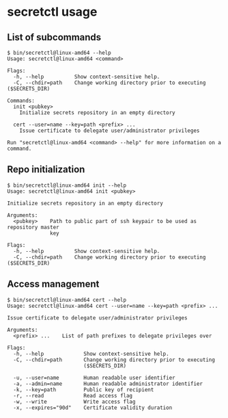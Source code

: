 # secretctl usage

## List of subcommands

<!--SECTION bin/secretctl@linux-amd64 --help START OFFSET 1-->
```console
$ bin/secretctl@linux-amd64 --help
Usage: secretctl@linux-amd64 <command>

Flags:
  -h, --help          Show context-sensitive help.
  -C, --chdir=path    Change working directory prior to executing ($SECRETS_DIR)

Commands:
  init <pubkey>
    Initialize secrets repository in an empty directory

  cert --user=name --key=path <prefix> ...
    Issue certificate to delegate user/administrator privileges

Run "secretctl@linux-amd64 <command> --help" for more information on a command.
```
<!--SECTION bin/secretctl@linux-amd64 --help END OFFSET 1-->


## Repo initialization

<!--SECTION bin/secretctl@linux-amd64 init --help START OFFSET 1-->
```console
$ bin/secretctl@linux-amd64 init --help
Usage: secretctl@linux-amd64 init <pubkey>

Initialize secrets repository in an empty directory

Arguments:
  <pubkey>    Path to public part of ssh keypair to be used as repository master
              key

Flags:
  -h, --help          Show context-sensitive help.
  -C, --chdir=path    Change working directory prior to executing ($SECRETS_DIR)
```
<!--SECTION bin/secretctl@linux-amd64 init --help END OFFSET 1-->


## Access management

<!--SECTION bin/secretctl@linux-amd64 cert --help START OFFSET 1-->
```console
$ bin/secretctl@linux-amd64 cert --help
Usage: secretctl@linux-amd64 cert --user=name --key=path <prefix> ...

Issue certificate to delegate user/administrator privileges

Arguments:
  <prefix> ...    List of path prefixes to delegate privileges over

Flags:
  -h, --help             Show context-sensitive help.
  -C, --chdir=path       Change working directory prior to executing
                         ($SECRETS_DIR)

  -u, --user=name        Human readable user identifier
  -a, --admin=name       Human readable administrator identifier
  -k, --key=path         Public key of recipient
  -r, --read             Read access flag
  -w, --write            Write access flag
  -x, --expires="90d"    Certificate validity duration
```
<!--SECTION bin/secretctl@linux-amd64 cert --help END OFFSET 1-->
